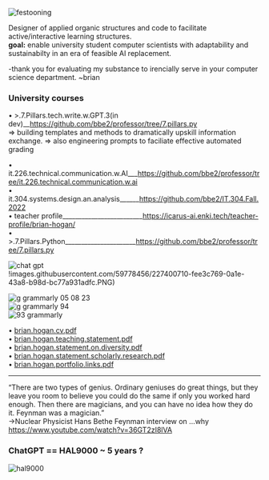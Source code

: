 ![festooning](https://user-images.githubusercontent.com/59778456/235022589-fbb23ebb-d35f-4533-b767-491e1414c652.PNG)  

Designer of applied organic structures and code to facilitate active/interactive learning structures.  
**goal:** enable university student computer scientists with adaptability and sustainabilty in an era of feasible AI replacement.  

-thank you for evaluating my substance to irencially serve in your computer science department. ~brian  

### **University courses**  
• >.7.Pillars.tech.write.w.GPT.3(in dev)__https://github.com/bbe2/professor/tree/7.pillars.py  
=> building templates and methods to dramatically upskill information exchange.
=> also engineering prompts to faciliate effective automated grading  


• it.226.technical.communication.w.AI___https://github.com/bbe2/professor/tree/it.226.technical.communication.w.ai  
• it.304.systems.design.an.analysis______https://github.com/bbe2/IT.304.Fall.2022  
• teacher profile_________________________https://icarus-ai.enki.tech/teacher-profile/brian-hogan/  
• >.7.Pillars.Python______________________https://github.com/bbe2/professor/tree/7.pillars.py  

![chat gpt](https://user-images.githubusercontent.com/59778456/235020914-e6ef0861-d897-46f6-8451-44e32a0964e3.jpeg)  
!images.githubusercontent.com/59778456/227400710-fee3c769-0a1e-43a8-b98d-bc77a931adfc.PNG)

![g grammarly 05 08 23](https://github.com/bbe2/professor/assets/59778456/4eeccd40-dc85-4b97-bf6a-b033047f8d39)  
![g grammarly 94](https://user-images.githubusercontent.com/59778456/235565287-e355ca42-bb45-4417-a30f-dcee45f84bc5.jpg)  
![93 grammarly](https://user-images.githubusercontent.com/59778456/225014381-d60a46db-2e43-4f31-a58e-6e238bf13e81.PNG)  

• [brian.hogan.cv.pdf](https://github.com/bbe2/professor/files/11437325/brian.hogan.cv.pdf)  
• [brian.hogan.teaching.statement.pdf](https://github.com/bbe2/professor/files/11437287/brian.hogan.teaching.statement.pdf)  
• [brian.hogan.statement.on.diversity.pdf](https://github.com/bbe2/professor/files/11437285/brian.hogan.statement.on.diversity.pdf)  
• [brian.hogan.statement.scholarly.research.pdf](https://github.com/bbe2/professor/files/11437286/brian.hogan.statement.scholarly.research.pdf)  
• [brian.hogan.portfolio.links.pdf](https://github.com/bbe2/professor/files/11437569/brian.hogan.portfolio.links.pdf)


---------------------

“There are two types of genius. Ordinary geniuses do great things, but they leave you room to believe you could do the same if only you worked hard enough.  Then there are magicians, and you can have no idea how they do it. Feynman was a magician.”  
->Nuclear Physicist Hans Bethe  Feynman interview on …why  https://www.youtube.com/watch?v=36GT2zI8lVA   


### ChatGPT == HAL9000 ~ 5 years ?   
![hal9000](https://user-images.githubusercontent.com/59778456/218209079-232d8f04-bb9a-4843-a6a1-d8cdf25a19fd.png)

